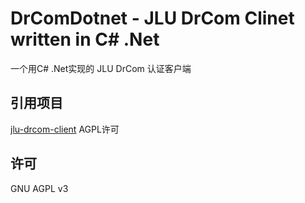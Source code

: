 # DrComDotnet - JLU DrCom Clinet written in C# .Net

一个用C# .Net实现的 JLU DrCom 认证客户端

## 引用项目

[jlu-drcom-client](https://github.com/drcoms/jlu-drcom-client) AGPL许可

## 许可

GNU AGPL v3